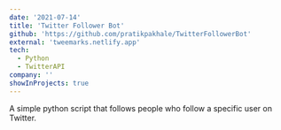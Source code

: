 ```yaml
---
date: '2021-07-14'
title: 'Twitter Follower Bot'
github: 'https://github.com/pratikpakhale/TwitterFollowerBot'
external: 'tweemarks.netlify.app'
tech:
  - Python
  - TwitterAPI
company: ''
showInProjects: true
---
```


A simple python script that follows people who follow a specific user on Twitter. 
